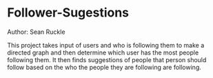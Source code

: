 # Follower-Sugestions
Author: Sean Ruckle

This project takes input of users and who is following them to make a directed graph and then
determine which user has the most people following them. It then finds suggestions of people 
that person should follow based on the who the people they are following are following.